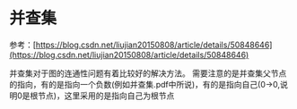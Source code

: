 # 并查集
参考：[https://blog.csdn.net/liujian20150808/article/details/50848646](https://blog.csdn.net/liujian20150808/article/details/50848646)

并查集对于图的连通性问题有着比较好的解决方法。
需要注意的是并查集父节点的指向，有的是指向一个负数(例如并查集.pdf中所说)，有的是指向自己(0->0,说明0是根节点)，这里采用的是指向自己为根节点